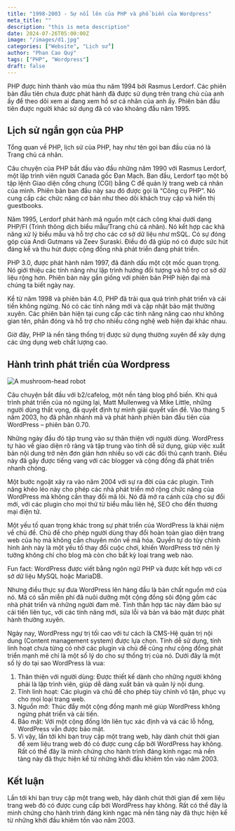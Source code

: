 ```yaml
---
title: "1998-2003 - Sự nổi lên của PHP và phổ biến của Wordpress"
meta_title: ""
description: "this is meta description"
date: 2024-07-26T05:00:00Z
image: "/images/d1.jpg"
categories: ["Website", "Lịch sử"]
author: "Phan Cao Quý"
tags: ["PHP", "Wordpress"]
draft: false
---
```


PHP được hình thành vào mùa thu năm 1994 bởi Rasmus Lerdorf. Các phiên bản đầu tiên chưa được phát hành đã được sử dụng trên trang chủ của anh ấy để theo dõi xem ai đang xem hồ sơ cá nhân của anh ấy. Phiên bản đầu tiên được người khác sử dụng đã có vào khoảng đầu năm 1995.

## Lịch sử ngắn gọn của PHP

Tổng quan về PHP, lịch sử của PHP, hay như tên gọi ban đầu của nó là Trang chủ cá nhân.

Câu chuyện của PHP bắt đầu vào đầu những năm 1990 với Rasmus Lerdorf, một lập trình viên người Canada gốc Đan Mạch. Ban đầu, Lerdorf tạo một bộ tập lệnh Giao diện cổng chung (CGI) bằng C để quản lý trang web cá nhân của mình. Phiên bản ban đầu này sau đó được gọi là “Công cụ PHP”. Nó cung cấp các chức năng cơ bản như theo dõi khách truy cập và hiển thị guestbooks.

Năm 1995, Lerdorf phát hành mã nguồn một cách công khai dưới dạng PHP/FI (Trình thông dịch biểu mẫu/Trang chủ cá nhân). Nó kết hợp các khả năng xử lý biểu mẫu và hỗ trợ cho các cơ sở dữ liệu như mSQL. Có sự đóng góp của Andi Gutmans và Zeev Suraski. Điều đó đã giúp nó có được sức hút đáng kể và thu hút được cộng đồng nhà phát triển đang phát triển.

PHP 3.0, được phát hành năm 1997, đã đánh dấu một cột mốc quan trọng. Nó giới thiệu các tính năng như lập trình hướng đối tượng và hỗ trợ cơ sở dữ liệu rộng hơn. Phiên bản này gần giống với phiên bản PHP hiện đại mà chúng ta biết ngày nay.

Kể từ năm 1998 và phiên bản 4.0, PHP đã trải qua quá trình phát triển và cải tiến không ngừng. Nó có các tính năng mới và cập nhật bảo mật thường xuyên. Các phiên bản hiện tại cung cấp các tính năng nâng cao như không gian tên, phần đóng và hỗ trợ cho nhiều công nghệ web hiện đại khác nhau.

Giờ đây, PHP là nền tảng thống trị được sử dụng thường xuyên để xây dựng các ứng dụng web chất lượng cao.

## Hành trình phát triển của Wordpress

![A mushroom-head robot](/images/d2.jpg "Website đầu tiên")

Câu chuyện bắt đầu với b2/cafelog, một nền tảng blog phổ biến. Khi quá trình phát triển của nó ngừng lại, Matt Mullenweg và Mike Little, những người dùng thất vọng, đã quyết định tự mình giải quyết vấn đề. Vào tháng 5 năm 2003, họ đã phân nhánh mã và phát hành phiên bản đầu tiên của WordPress – phiên bản 0.70.

Những ngày đầu đó tập trung vào sự thân thiện với người dùng. WordPress tự hào về giao diện rõ ràng và tập trung vào tính dễ sử dụng, giúp việc xuất bản nội dung trở nên đơn giản hơn nhiều so với các đối thủ cạnh tranh. Điều này đã gây được tiếng vang với các blogger và cộng đồng đã phát triển nhanh chóng.

Một bước ngoặt xảy ra vào năm 2004 với sự ra đời của các plugin. Tính năng khéo léo này cho phép các nhà phát triển mở rộng chức năng của WordPress mà không cần thay đổi mã lõi. Nó đã mở ra cánh cửa cho sự đổi mới, với các plugin cho mọi thứ từ biểu mẫu liên hệ, SEO cho đến thương mại điện tử.

Một yếu tố quan trọng khác trong sự phát triển của WordPress là khái niệm về chủ đề. Chủ đề cho phép người dùng thay đổi hoàn toàn giao diện trang web của họ mà không cần chuyên môn về mã hóa. Quyền tự do tùy chỉnh hình ảnh này là một yếu tố thay đổi cuộc chơi, khiến WordPress trở nên lý tưởng không chỉ cho blog mà còn cho bất kỳ loại trang web nào.

Fun fact: WordPress được viết bằng ngôn ngữ PHP và được kết hợp với cơ sở dữ liệu MySQL hoặc MariaDB.

Nhưng điều thực sự đưa WordPress lên hàng đầu là bản chất nguồn mở của nó. Mã có sẵn miễn phí đã nuôi dưỡng một cộng đồng sôi động gồm các nhà phát triển và những người đam mê. Tinh thần hợp tác này đảm bảo sự cải tiến liên tục, với các tính năng mới, sửa lỗi và bản vá bảo mật được phát hành thường xuyên.

Ngày nay, WordPress ngự trị tối cao với tư cách là CMS-Hệ quản trị nội dung (Content management system) được lựa chọn. Tính dễ sử dụng, tính linh hoạt chưa từng có nhờ các plugin và chủ đề cũng như cộng đồng phát triển mạnh mẽ chỉ là một số lý do cho sự thống trị của nó.
Dưới đây là một số lý do tại sao WordPress là vua:

1. Thân thiện với người dùng: Được thiết kế dành cho những người không phải là lập trình viên, giúp dễ dàng xuất bản và quản lý nội dung.
2. Tính linh hoạt: Các plugin và chủ đề cho phép tùy chỉnh vô tận, phục vụ cho mọi loại trang web.
3. Nguồn mở: Thúc đẩy một cộng đồng mạnh mẽ giúp WordPress không ngừng phát triển và cải tiến.
4. Bảo mật: Với một cộng đồng lớn liên tục xác định và vá các lỗ hổng, WordPress vẫn được bảo mật.
5. Vì vậy, lần tới khi bạn truy cập một trang web, hãy dành chút thời gian để xem liệu trang web đó có được cung cấp bởi WordPress hay không. Rất có thể đây là minh chứng cho hành trình đáng kinh ngạc mà nền tảng này đã thực hiện kể từ những khởi đầu khiêm tốn vào năm 2003.

## Kết luận

Lần tới khi bạn truy cập một trang web, hãy dành chút thời gian để xem liệu trang web đó có được cung cấp bởi WordPress hay không. Rất có thể đây là minh chứng cho hành trình đáng kinh ngạc mà nền tảng này đã thực hiện kể từ những khởi đầu khiêm tốn vào năm 2003.
